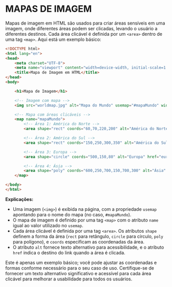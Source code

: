 # MAPAS DE IMAGEM
Mapas de imagem em HTML são usados para criar áreas sensíveis em uma imagem, onde diferentes áreas podem ser clicadas, levando o usuário a diferentes destinos. Cada área clicável é definida por um `<area>` dentro de uma tag `<map>`. Aqui está um exemplo básico:

```html
<!DOCTYPE html>
<html lang="en">
<head>
    <meta charset="UTF-8">
    <meta name="viewport" content="width=device-width, initial-scale=1.0">
    <title>Mapa de Imagem em HTML</title>
</head>
<body>

    <h1>Mapa de Imagem</h1>

    <!-- Imagem com mapa -->
    <img src="worldmap.jpg" alt="Mapa do Mundo" usemap="#mapaMundo" width="800" height="400">

    <!-- Mapa com áreas clicáveis -->
    <map name="mapaMundo">
        <!-- Área 1: América do Norte -->
        <area shape="rect" coords="60,70,220,200" alt="América do Norte" href="america_norte.html">

        <!-- Área 2: América do Sul -->
        <area shape="rect" coords="150,250,300,350" alt="América do Sul" href="america_sul.html">

        <!-- Área 3: Europa -->
        <area shape="circle" coords="500,150,80" alt="Europa" href="europa.html">

        <!-- Área 4: Ásia -->
        <area shape="poly" coords="600,250,700,150,700,300" alt="Ásia" href="asia.html">
    </map>

</body>
</html>
```

**Explicações:**
- Uma imagem (`<img>`) é exibida na página, com a propriedade `usemap` apontando para o nome do mapa (no caso, `#mapaMundo`).
- O mapa de imagem é definido por uma tag `<map>` com o atributo `name` igual ao valor utilizado no `usemap`.
- Cada área clicável é definida por uma tag `<area>`. Os atributos `shape` definem a forma da área (`rect` para retângulo, `circle` para círculo, `poly` para polígono), e `coords` especificam as coordenadas da área.
- O atributo `alt` fornece texto alternativo para acessibilidade, e o atributo `href` indica o destino do link quando a área é clicada.

Este é apenas um exemplo básico; você pode ajustar as coordenadas e formas conforme necessário para o seu caso de uso. Certifique-se de fornecer um texto alternativo significativo e acessível para cada área clicável para melhorar a usabilidade para todos os usuários.
